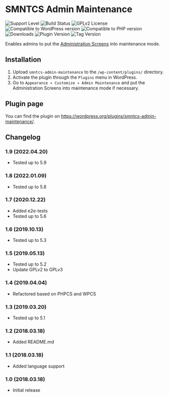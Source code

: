 # SMNTCS Admin Maintenance

![Support Level](https://img.shields.io/badge/support-active-green.svg)
![Build Status](https://github.com/nielslange/smntcs-admin-maintenance/actions/workflows/test.yml/badge.svg)
![GPLv2 License](https://img.shields.io/github/license/nielslange/smntcs-admin-maintenance.svg)
![Compatible to WordPress version](https://plugintests.com/plugins/smntcs-admin-maintenance/wp-badge.svg)
![Compatible to PHP version](https://plugintests.com/plugins/smntcs-admin-maintenance/php-badge.svg)
![Downloads](https://img.shields.io/wordpress/plugin/dt/smntcs-admin-maintenance.svg)
![Plugin Version](https://img.shields.io/wordpress/plugin/v/smntcs-admin-maintenance.svg)
![Tag Version](https://img.shields.io/github/tag/nielslange/smntcs-admin-maintenance.svg)

Enables admins to put the <a href="https://wordpress.org/support/article/administration-screens/" target="_blank">Administration Screens</a> into maintenance mode.

## Installation

1. Upload `smntcs-admin-maintenance` to the `/wp-content/plugins/` directory.
2. Activate the plugin through the `Plugins` menu in WordPress.
3. Go to `Appearance » Customize » Admin Maintenance` and put the Administration Screens into maintenance mode if necessary.

## Plugin page

You can find the plugin on https://wordpress.org/plugins/smntcs-admin-maintenance/.

## Changelog

### 1.9 (2022.04.20)

-   Tested up to 5.9

### 1.8 (2022.01.09)

-   Tested up to 5.8

### 1.7 (2020.12.22)

-   Added e2e-tests
-   Tested up to 5.6

### 1.6 (2019.10.13)

-   Tested up to 5.3

### 1.5 (2019.05.13)

-   Tested up to 5.2
-   Update GPLv2 to GPLv3

### 1.4 (2019.04.04)

-   Refactored based on PHPCS and WPCS

### 1.3 (2019.03.20)

-   Tested up to 5.1

### 1.2 (2018.03.18)

-   Added README.md

### 1.1 (2018.03.18)

-   Added language support

### 1.0 (2018.03.18)

-   Initial release
